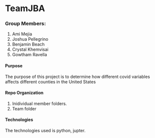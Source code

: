 # TeamJBA

### Group Members:
1. Ami Mejia
2. Joshua Pellegrino
3. Benjamin Beach
4. Crystal Khemvisai
5. Gowtham Ravella

#### Purpose
The purpose of this project is to determine how different covid variables affects different counties in the United States

#### Repo Organization
1. Inidividual member folders.
2. Team folder

#### Technologies
The technologies used is python, jupter. 